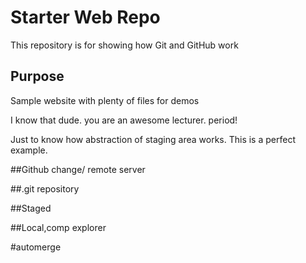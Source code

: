 # Starter Web Repo

This repository is for showing how Git and GitHub work

## Purpose

Sample website with plenty of files for demos

I know that dude. you are an awesome lecturer.
period!

Just to know how abstraction of staging area works.
This is a perfect example.

##Github change/ remote server

##.git repository

##Staged

##Local,comp explorer

#automerge
